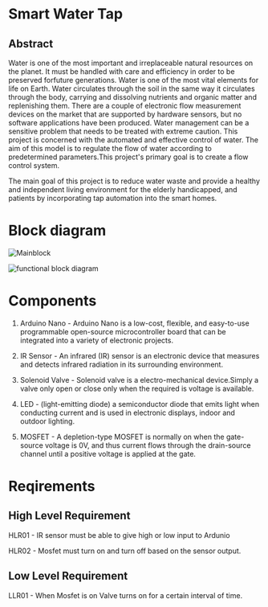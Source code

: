 # Smart Water Tap

## Abstract 
Water is one of the most important and irreplaceable natural resources on the planet. It must be handled with care and efficiency in order to be preserved forfuture generations. Water is one of the most vital elements for life on Earth. Water circulates through the soil in the same way it circulates through the body, carrying and dissolving nutrients and organic matter and replenishing them. There are a couple of electronic flow measurement devices on the market that are supported by hardware sensors, but no software applications have been produced. Water management can be a sensitive problem that needs to be treated with extreme caution. This project is concerned with the automated and effective control of water. The aim of this model is to regulate the flow of water according to predetermined parameters.This project's primary goal is to create a flow control system.

The main goal of this project is to reduce water waste and provide a healthy and independent living environment for the elderly handicapped, and patients by incorporating tap automation into the smart homes.

# Block diagram
![Mainblock](https://user-images.githubusercontent.com/46933088/155833983-8e7d80d9-b2b9-45b7-a357-0de9c02a0f84.png)

![functional block diagram](https://user-images.githubusercontent.com/46933088/155832234-d39ea7ad-8212-47aa-992c-7abb8e4095ed.png)

# Components

1. Arduino Nano  - Arduino Nano is a low-cost, flexible, and easy-to-use programmable open-source microcontroller board that can be integrated into a variety of electronic projects.

2. IR Sensor - An infrared (IR) sensor is an electronic device that measures and detects infrared radiation in its surrounding environment.

3. Solenoid Valve - Solenoid valve is a electro-mechanical device.Simply a valve only open or close only when the required is voltage is available.

4. LED - (light-emitting diode) a semiconductor diode that emits light when conducting current and is used in electronic displays, indoor and outdoor lighting.

5. MOSFET - A depletion-type MOSFET is normally on when the gate-source voltage is 0V, and thus current flows through the drain-source channel until a positive voltage is applied at the gate.

# Reqirements
## High Level Requirement
HLR01 - IR sensor must be able to give high or low input to Ardunio

HLR02 - Mosfet must turn on and turn off based on the sensor output.

## Low Level Requirement
LLR01 - When Mosfet is on Valve turns on for a certain interval of time.